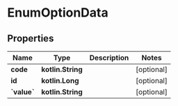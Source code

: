 
# EnumOptionData

## Properties
| Name | Type | Description | Notes |
| ------------ | ------------- | ------------- | ------------- |
| **code** | **kotlin.String** |  |  [optional] |
| **id** | **kotlin.Long** |  |  [optional] |
| **&#x60;value&#x60;** | **kotlin.String** |  |  [optional] |



